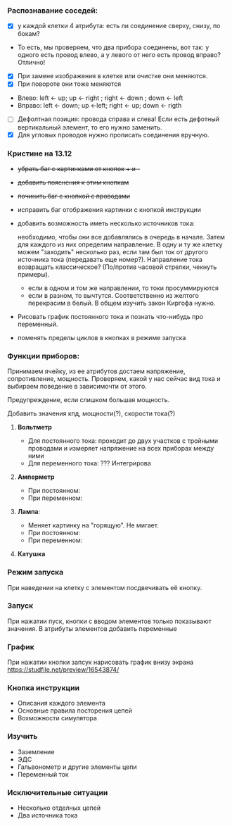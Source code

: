 ### Распознавание соседей:

- [X] у каждой клетки 4 атрибута: есть ли соединение сверху, снизу, по бокам?
- То есть, мы проверяем, что два прибора соединены, вот так: у одного есть провод влево, а у левого от него есть провод вправо? Отлично!
- [X] При замене изображения в клетке или очистке они меняются.
- [X] При повороте они тоже меняются
* Влево: left <- up; up <- right ; right <- down ; down <- left
* Вправо: left <- down; up <-left; right <- up; down <- rigth
- [ ] Дефолтная позиция: провода справа и слева! Если есть дефотный вертикальный элемент, то его нужно заменить.
- [X] Для угловых проводов нужно прописать соединения вручную.

### Кристине на 13.12
- ~~убрать баг с картинками от кнопок + и -~~
- ~~добавить пояснения к этим кнопкам~~
- ~~починить баг с кнопкой с проводами~~
- исправить баг отображения картинки с кнопкой инструкции
- добавить возможность иметь несколько источников тока:

   необходимо, чтобы они все добавлялись в очередь в начале. Затем для каждого из них определим направление.
   В одну и ту же клетку можем "заходить" несколько раз, если там был ток от другого источника тока (передавать еще номер?).
   Направление тока возвращать классическое? (По/против часовой стрелки, чекнуть примеры).
  - если в одном и том же направлении, то токи просуммируются
  - если в разном, то вычтутся. Соответственно из желтого перекрасим в белый. В общем изучить закон Киргофа нужно.
- Рисовать график постоянного тока и познать что-нибудь про переменный.


- поменять пределы циклов в кнопках в режиме запуска


### Функции приборов:

Принимаем ячейку, из ее атрибутов достаем напряжение, сопротивление, мощность.
Проверяем, какой у нас сейчас вид тока и выбираем поведение в зависимочти от этого.

Предупреждение, если слишком большая мощность.


Добавить значения кпд, мощности(?), скорости тока(?) 
1. **Вольтметр**
    * Для постоянного тока: проходит до двух участков с тройными проводами и измеряет напряжение на всех приборах между ними
    * Для переменного тока: ??? Интегрирова

2. **Амперметр**
   * При постоянном:
   * При переменном:

3. **Лампа**:
   * Меняет картинку на "горящую". Не мигает.
   * При постоянном:
   * При переменном:

4. **Катушка**


### Режим запуска
При наведении на клетку с элементом посдвечивать её кнопку.


### Запуск
При нажатии пуск, кнопки с вводом элементов только показывают значения.
В атрибуты элементов добавить переменные

### График
При нажатии кнопки запсук нарисовать график внизу экрана
https://studfile.net/preview/16543874/

### Кнопка инструкции
  * Описания каждого элемента
  * Основные правила посторения цепей
  * Вохможности симулятора

### Изучить
  * Заземление
  * ЭДС
  * Гальвонометр и другие элементы цепи
  * Переменный ток


### Исключительные ситуации
  * Несколько отделных цепей
  * Два источника тока